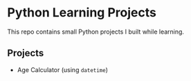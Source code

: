 # Python Learning Projects

This repo contains small Python projects I built while learning.

## Projects
- Age Calculator (using `datetime`)
